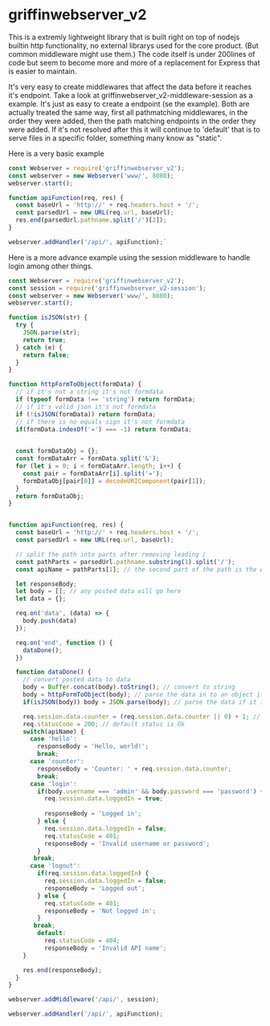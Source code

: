 # griffinwebserver_v2

This is a extremly lightweight library that is built right on top of nodejs builtin http functionality, no external librarys used for the core product.
(But common middleware might use them.)
The code itself is under 200lines of code but seem to become more and more of a replacement for Express that is easier to maintain.

It's very easy to create middlewares that affect the data before it reaches it's endpoint. Take a look at griffinwebserver_v2-middleware-session as a example.
It's just as easy to create a endpoint (se the example). Both are actually treated the same way, first all pathmatching middlewares, in the order they were added, then the path matching endpoints in the order they were added. If it's not resolved after this it will continue to 'default' that is to serve files in a specific folder, something many know as "static".

Here is a very basic example

```javascript
const Webserver = require('griffinwebserver_v2');
const webserver = new Webserver('www/', 8080);
webserver.start();

function apiFunction(req, res) {
  const baseUrl = 'http://' + req.headers.host + '/';
  const parsedUrl = new URL(req.url, baseUrl);
  res.end(parsedUrl.pathname.split('/')[2]);
}

webserver.addHandler('/api/', apiFunction);`
```

Here is a more advance example using the session middleware to handle login among other things.

```javascript
const Webserver = require('griffinwebserver_v2');
const session = require('griffinwebserver_v2-session');
const webserver = new Webserver('www/', 8080);
webserver.start();

function isJSON(str) {
  try {
    JSON.parse(str);
    return true;
  } catch (e) {
    return false;
  }
}

function httpFormToObject(formData) {
  // if it's not a string it's not formdata
  if (typeof formData !== 'string') return formData;
  // if it's valid json it's not formdata
  if (!isJSON(formData)) return formData;
  // if there is no equals sign it's not formdata
  if(formData.indexOf('=') === -1) return formData;

  
  const formDataObj = {};
  const formDataArr = formData.split('&');
  for (let i = 0; i < formDataArr.length; i++) {
    const pair = formDataArr[i].split('=');
    formDataObj[pair[0]] = decodeURIComponent(pair[1]);
  }
  return formDataObj;
}


function apiFunction(req, res) {
  const baseUrl = 'http://' + req.headers.host + '/';
  const parsedUrl = new URL(req.url, baseUrl);

  // split the path into parts after removing leading /
  const pathParts = parsedUrl.pathname.substring(1).split('/');
  const apiName = pathParts[1]; // the second part of the path is the API name, first is /api/

  let responseBody;
  let body = []; // any posted data will go here
  let data = {};

  req.on('data', (data) => {
    body.push(data)
  });

  req.on('end', function () {
    dataDone();
  })

  function dataDone() {
    // convert posted data to data
    body = Buffer.concat(body).toString(); // convert to string
    body = httpFormToObject(body); // parse the data in to an object if posted form
    if(isJSON(body)) body = JSON.parse(body); // parse the data if it is json

    req.session.data.counter = (req.session.data.counter || 0) + 1; // increment the counter of request made in this session
    req.statusCode = 200; // default status is Ok
    switch(apiName) {
      case 'hello':
        responseBody = 'Hello, world!';
        break;
      case 'counter':
        responseBody = 'Counter: ' + req.session.data.counter;
        break;
      case 'login':
        if(body.username === 'admin' && body.password === 'password') {
          req.session.data.loggedIn = true;
        
          responseBody = 'Logged in';
        } else {
          req.session.data.loggedIn = false;
          req.statusCode = 401;
          responseBody = 'Invalid username or password';
        }
       break;
      case 'logout':
        if(req.session.data.loggedIn) {
          req.session.data.loggedIn = false;
          responseBody = 'Logged out';
        } else {
          req.statusCode = 401;
          responseBody = 'Not logged in';
        }
       break;
        default:
          req.statusCode = 404;
          responseBody = 'Invalid API name';
    }

    res.end(responseBody);
  }
}

webserver.addMiddleware('/api/', session);

webserver.addHandler('/api/', apiFunction);
```
